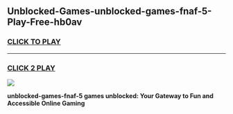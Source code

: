 
## Unblocked-Games-unblocked-games-fnaf-5-Play-Free-hb0av
<h3>
<a href="https://premium76.site?title=unblocked-games-fnaf-5&ref=18A1">CLICK TO PLAY</a></h3>
<hr>

<h3>
<a href="https://premium76.site?title=unblocked-games-fnaf-5&ref=18A1">CLICK 2 PLAY</a>
  
</h3>

<a href="https://premium76.site?title=unblocked-games-fnaf-5&ref=18A1"><img src="https://clearcache.store/games.png"></a>


**unblocked-games-fnaf-5 games unblocked: Your Gateway to Fun and Accessible Online Gaming**
